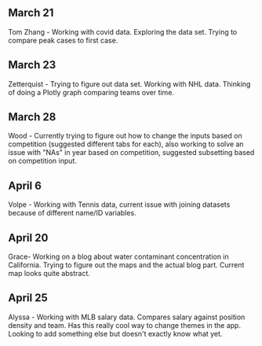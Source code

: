 ## March 21

Tom Zhang - Working with covid data. Exploring the data set. Trying to compare peak cases to first case.

## March 23

Zetterquist - Trying to figure out data set. Working with NHL data. Thinking of doing a Plotly graph comparing teams over time.

## March 28

Wood - Currently trying to figure out how to change the inputs based on competition (suggested different tabs for each), also working to solve an issue with "NAs" in year based on competition, suggested subsetting based on competition input.

## April 6

Volpe - Working with Tennis data, current issue with joining datasets because of different name/ID variables.

## April 20

Grace- Working on a blog about water contaminant concentration in California. Trying to figure out the maps and the actual blog part. Current map looks quite abstract.

## April 25

Alyssa - Working with MLB salary data. Compares salary against position density and team. Has this really cool way to change themes in the app. Looking to add something else but doesn't exactly know what yet.